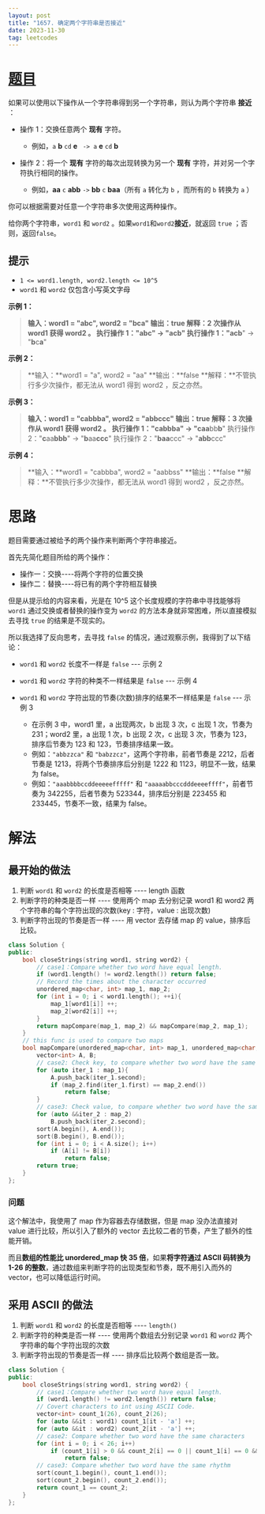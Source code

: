 ```yaml
---
layout: post
title: "1657. 确定两个字符串是否接近"
date: 2023-11-30
tag: leetcodes
---
```


# [题目](https://leetcode.cn/problems/determine-if-two-strings-are-close/)

如果可以使用以下操作从一个字符串得到另一个字符串，则认为两个字符串 **接近** ：

- 操作 1：交换任意两个 **现有** 字符。

  - 例如，`a` **b** `cd` **e** ` -> a` **e** `cd` **b**
- 操作 2：将一个 **现有** 字符的每次出现转换为另一个 **现有** 字符，并对另一个字符执行相同的操作。

  - 例如，**aa** `c` **abb** `->` **bb** `c` **baa**（所有 `a` 转化为 `b` ，而所有的 `b` 转换为 `a` ）

你可以根据需要对任意一个字符串多次使用这两种操作。

给你两个字符串，`word1` 和 `word2` 。如果`word1`和`word2`**接近**，就返回 `true` ；否则，返回`false`。

## **提示**

- `1 <= word1.length, word2.length <= 10^5`
- `word1` 和 `word2` 仅包含小写英文字母

**示例 1：**

> **输入：**word1 = "abc", word2 = "bca"
> **输出：**true
> **解释：**2 次操作从 word1 获得 word2 。
> 执行操作 1："a**bc**" -> "a**cb**"
> 执行操作 1："**a**c**b**" -> "**b**c**a**"

**示例 2：**

> **输入：**word1 = "a", word2 = "aa"
> **输出：**false
> **解释：**不管执行多少次操作，都无法从 word1 得到 word2 ，反之亦然。

**示例 3：**

> **输入：**word1 = "cabbba", word2 = "abbccc"
> **输出：**true
> **解释：**3 次操作从 word1 获得 word2 。
> 执行操作 1："ca**b**bb**a**" -> "ca**a**bb**b**"
> 执行操作 2："**c**aa**bbb**" -> "**b**aa**ccc**"
> 执行操作 2："**baa**ccc" -> "**abb**ccc"

**示例 4：**

> **输入：**word1 = "cabbba", word2 = "aabbss"
> **输出：**false
> **解释：**不管执行多少次操作，都无法从 word1 得到 word2 ，反之亦然。

# 思路

题目需要通过被给予的两个操作来判断两个字符串接近。

首先先简化题目所给的两个操作：

- 操作一：交换----将两个字符的位置交换
- 操作二：替换----将已有的两个字符相互替换

但是从提示给的内容来看，光是在 10^5 这个长度规模的字符串中寻找能够将 `word1` 通过交换或者替换的操作变为 `word2` 的方法本身就非常困难，所以直接模拟去寻找 `true` 的结果是不现实的。

所以我选择了反向思考，去寻找 `false` 的情况，通过观察示例，我得到了以下结论：

- `word1` 和 `word2` 长度不一样是 `false` --- 示例 2
- `word1` 和 `word2` 字符的种类不一样结果是 `false` --- 示例 4
- `word1` 和 `word2` 字符出现的节奏(次数)排序的结果不一样结果是 `false` --- 示例 3

  - 在示例 3 中，word1 里，a 出现两次，b 出现 3 次，c 出现 1 次，节奏为 231；word2 里，a 出现 1 次，b 出现 2 次，c 出现 3 次，节奏为 123，排序后节奏为 123 和 123，节奏排序结果一致。
  - 例如：`"abbzzca"` 和 `"babzzcz"`，这两个字符串，前者节奏是 2212，后者节奏是 1213，将两个节奏排序后分别是 1222 和 1123，明显不一致，结果为 false。
  - 例如：`"aaabbbbccddeeeeefffff"` 和 `"aaaaabbcccdddeeeeffff"`，前者节奏为 342255，后者节奏为 523344，排序后分别是 223455 和 233445，节奏不一致，结果为 false。

# 解法

## 最开始的做法

1. 判断 `word1` 和 `word2` 的长度是否相等 ---- length 函数
2. 判断字符的种类是否一样 ---- 使用两个 map 去分别记录 word1 和 word2 两个字符串的每个字符出现的次数(key : 字符，value : 出现次数)
3. 判断字符出现的节奏是否一样 ---- 用 vector 去存储 map 的 value，排序后比较。

```cpp
class Solution {
public:
    bool closeStrings(string word1, string word2) {
        // case1：Compare whether two word have equal length.
        if (word1.length() != word2.length()) return false;
        // Record the times about the character occurred
        unordered_map<char, int> map_1, map_2;
        for (int i = 0; i < word1.length(); ++i){
            map_1[word1[i]] ++;
            map_2[word2[i]] ++;
        }
        return mapCompare(map_1, map_2) && mapCompare(map_2, map_1);
    }
    // this func is used to compare two maps
    bool mapCompare(unordered_map<char, int> map_1, unordered_map<char, int>map_2){
        vector<int> A, B;
        // case2: Check key, to compare whether two word have the same characters
        for (auto iter_1 : map_1){
            A.push_back(iter_1.second);
            if (map_2.find(iter_1.first) == map_2.end()) 
                return false;
        }
        // case3: Check value, to compare whether two word have the same rhythm
        for (auto &&iter_2 : map_2)
            B.push_back(iter_2.second);
        sort(A.begin(), A.end());
        sort(B.begin(), B.end());
        for (int i = 0; i < A.size(); i++)
            if (A[i] != B[i]) 
                return false;
        return true;
    }
};
```

### 问题

这个解法中，我使用了 map 作为容器去存储数据，但是 map 没办法直接对 value 进行比较，所以引入了额外的 vector 去比较二者的节奏，产生了额外的性能开销。

而且**数组的性能比 unordered_map 快 35 倍**，如果**将字符通过 ASCII 码转换为 1-26 的整数**，通过数组来判断字符的出现类型和节奏，既不用引入而外的 vector，也可以降低运行时间。

## 采用 ASCII 的做法

1. 判断 `word1` 和 `word2` 的长度是否相等 ---- `length()`
2. 判断字符的种类是否一样 ---- 使用两个数组去分别记录 `word1` 和 `word2` 两个字符串的每个字符出现的次数
3. 判断字符出现的节奏是否一样 ---- 排序后比较两个数组是否一致。

```cpp
class Solution {
public:
    bool closeStrings(string word1, string word2) {
        // case1：Compare whether two word have equal length.
        if (word1.length() != word2.length()) return false;
        // Covert characters to int using ASCII Code.
        vector<int> count_1(26), count_2(26);
        for (auto &&it : word1) count_1[it - 'a'] ++;
        for (auto &&it : word2) count_2[it - 'a'] ++;
        // case2: Compare whether two word have the same characters
        for (int i = 0; i < 26; i++)
            if (count_1[i] > 0 && count_2[i] == 0 || count_1[i] == 0 && count_2[i] > 0)
                return false;
        // case3: Compare whether two word have the same rhythm
        sort(count_1.begin(), count_1.end());
        sort(count_2.begin(), count_2.end());
        return count_1 == count_2;
    }
};
```

